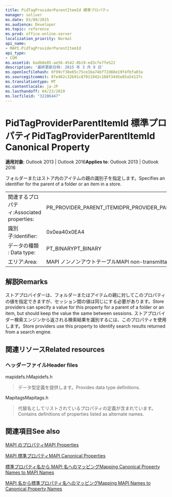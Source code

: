 ```yaml
---
title: PidTagProviderParentItemId 標準プロパティ
manager: soliver
ms.date: 03/09/2015
ms.audience: Developer
ms.topic: reference
ms.prod: office-online-server
localization_priority: Normal
api_name:
- MAPI.PidTagProviderParentItemId
api_type:
- COM
ms.assetid: 6adb8e85-ae56-4542-8b19-ed3cfe7fe522
description: '最終更新日時: 2015 年 3 月 9 日'
ms.openlocfilehash: 0f99cf38e65c75ce1ba74bf72d88e19f4fbfa03a
ms.sourcegitcommit: 8fe462c32b91c87911942c188f3445e85a54137c
ms.translationtype: MT
ms.contentlocale: ja-JP
ms.lasthandoff: 04/23/2019
ms.locfileid: "32286447"
---
```

# <a name="pidtagproviderparentitemid-canonical-property"></a><span data-ttu-id="67ff2-103">PidTagProviderParentItemId 標準プロパティ</span><span class="sxs-lookup"><span data-stu-id="67ff2-103">PidTagProviderParentItemId Canonical Property</span></span>

  
  
<span data-ttu-id="67ff2-104">**適用対象**: Outlook 2013 | Outlook 2016</span><span class="sxs-lookup"><span data-stu-id="67ff2-104">**Applies to**: Outlook 2013 | Outlook 2016</span></span> 
  
<span data-ttu-id="67ff2-105">フォルダーまたはストア内のアイテムの親の識別子を指定します。</span><span class="sxs-lookup"><span data-stu-id="67ff2-105">Specifies an identifier for the parent of a folder or an item in a store.</span></span>
  
|||
|:-----|:-----|
|<span data-ttu-id="67ff2-106">関連するプロパティ:</span><span class="sxs-lookup"><span data-stu-id="67ff2-106">Associated properties:</span></span>  <br/> |<span data-ttu-id="67ff2-107">PR_PROVIDER_PARENT_ITEMID</span><span class="sxs-lookup"><span data-stu-id="67ff2-107">PR_PROVIDER_PARENT_ITEMID</span></span>  <br/> |
|<span data-ttu-id="67ff2-108">識別子:</span><span class="sxs-lookup"><span data-stu-id="67ff2-108">Identifier:</span></span>  <br/> |<span data-ttu-id="67ff2-109">0x0ea4</span><span class="sxs-lookup"><span data-stu-id="67ff2-109">0x0EA4</span></span>  <br/> |
|<span data-ttu-id="67ff2-110">データの種類 : </span><span class="sxs-lookup"><span data-stu-id="67ff2-110">Data type:</span></span>  <br/> |<span data-ttu-id="67ff2-111">PT_BINARY</span><span class="sxs-lookup"><span data-stu-id="67ff2-111">PT_BINARY</span></span>  <br/> |
|<span data-ttu-id="67ff2-112">エリア:</span><span class="sxs-lookup"><span data-stu-id="67ff2-112">Area:</span></span>  <br/> |<span data-ttu-id="67ff2-113">MAPI ノンノンアウトテーブル</span><span class="sxs-lookup"><span data-stu-id="67ff2-113">MAPI non-transmittable</span></span>  <br/> |
   
## <a name="remarks"></a><span data-ttu-id="67ff2-114">解説</span><span class="sxs-lookup"><span data-stu-id="67ff2-114">Remarks</span></span>

<span data-ttu-id="67ff2-115">ストアプロバイダーは、フォルダーまたはアイテムの親に対してこのプロパティの値を指定できますが、セッション間の値は同じにする必要があります。</span><span class="sxs-lookup"><span data-stu-id="67ff2-115">Store providers can specify a value for this property for a parent of a folder or an item, but should keep the value the same between sessions.</span></span> <span data-ttu-id="67ff2-116">ストアプロバイダー検索エンジンから返される検索結果を識別するには、このプロパティを使用します。</span><span class="sxs-lookup"><span data-stu-id="67ff2-116">Store providers use this property to identify search results returned from a search engine.</span></span>
  
## <a name="related-resources"></a><span data-ttu-id="67ff2-117">関連リソース</span><span class="sxs-lookup"><span data-stu-id="67ff2-117">Related resources</span></span>

### <a name="header-files"></a><span data-ttu-id="67ff2-118">ヘッダーファイル</span><span class="sxs-lookup"><span data-stu-id="67ff2-118">Header files</span></span>

<span data-ttu-id="67ff2-119">mapidefs.h</span><span class="sxs-lookup"><span data-stu-id="67ff2-119">Mapidefs.h</span></span>
  
> <span data-ttu-id="67ff2-120">データ型定義を提供します。</span><span class="sxs-lookup"><span data-stu-id="67ff2-120">Provides data type definitions.</span></span>
    
<span data-ttu-id="67ff2-121">Mapitags</span><span class="sxs-lookup"><span data-stu-id="67ff2-121">Mapitags.h</span></span>
  
> <span data-ttu-id="67ff2-122">代替名としてリストされているプロパティの定義が含まれています。</span><span class="sxs-lookup"><span data-stu-id="67ff2-122">Contains definitions of properties listed as alternate names.</span></span>
    
## <a name="see-also"></a><span data-ttu-id="67ff2-123">関連項目</span><span class="sxs-lookup"><span data-stu-id="67ff2-123">See also</span></span>



[<span data-ttu-id="67ff2-124">MAPI のプロパティ</span><span class="sxs-lookup"><span data-stu-id="67ff2-124">MAPI Properties</span></span>](mapi-properties.md)
  
[<span data-ttu-id="67ff2-125">MAPI 標準プロパティ</span><span class="sxs-lookup"><span data-stu-id="67ff2-125">MAPI Canonical Properties</span></span>](mapi-canonical-properties.md)
  
[<span data-ttu-id="67ff2-126">標準プロパティ名から MAPI 名へのマッピング</span><span class="sxs-lookup"><span data-stu-id="67ff2-126">Mapping Canonical Property Names to MAPI Names</span></span>](mapping-canonical-property-names-to-mapi-names.md)
  
[<span data-ttu-id="67ff2-127">MAPI 名から標準プロパティ名へのマッピング</span><span class="sxs-lookup"><span data-stu-id="67ff2-127">Mapping MAPI Names to Canonical Property Names</span></span>](mapping-mapi-names-to-canonical-property-names.md)

